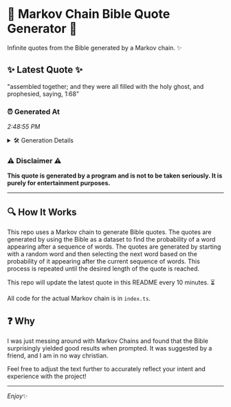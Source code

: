 # 📖 Markov Chain Bible Quote Generator 📖

Infinite quotes from the Bible generated by a Markov chain. ✨

## ✨ Latest Quote ✨
"assembled together; and they were all filled with the holy ghost, and prophesied, saying, 1:68"

### ⏰ Generated At
*2:48:55 PM*

<details>
    <summary>🛠️ Generation Details</summary>
    <p>
        <strong>🌱 Seed:</strong> assembled<br>
        <strong>🔄 Iterations:</strong> 14<br>
        <strong>📜 Context History:</strong><br>[ assembled ]: together;<br>[ assembled, together; ]: and<br>[ assembled, together;, and ]: they<br>[ assembled, together;, and, they ]: were<br>[ assembled, together;, and, they, were ]: all<br>[ assembled, together;, and, they, were, all ]: filled<br>[ together;, and, they, were, all, filled ]: with<br>[ and, they, were, all, filled, with ]: the<br>[ they, were, all, filled, with, the ]: holy<br>[ were, all, filled, with, the, holy ]: ghost,<br>[ all, filled, with, the, holy, ghost, ]: and<br>[ filled, with, the, holy, ghost,, and ]: prophesied,<br>[ with, the, holy, ghost,, and, prophesied, ]: saying,<br>[ the, holy, ghost,, and, prophesied,, saying, ]: 1:68<br>
    </p>
</details>

### ⚠️ Disclaimer ⚠️
**This quote is generated by a program and is not to be taken seriously. It is purely for entertainment purposes.**

---

## 🔍 How It Works

This repo uses a Markov chain to generate Bible quotes. The quotes are generated by using the Bible as a dataset to find the probability of a word appearing after a sequence of words. The quotes are generated by starting with a random word and then selecting the next word based on the probability of it appearing after the current sequence of words. This process is repeated until the desired length of the quote is reached.

This repo will update the latest quote in this README every 10 minutes. ⏳

All code for the actual Markov chain is in `index.ts`.

## ❓ Why

I was just messing around with Markov Chains and found that the Bible surprisingly yielded good results when prompted. 
It was suggested by a friend, and I am in no way christian.

Feel free to adjust the text further to accurately reflect your intent and experience with the project!

---

*Enjoy*✨
